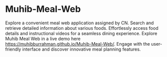 # Muhib-Meal-Web
Explore a convenient meal web application assigned by CN. Search and retrieve detailed information about various foods. Effortlessly access food details and instructional videos for a seamless dining experience.
Explore Muhib Meal Web in a live demo here https://muhibburrahman.github.io/Muhib-Meal-Web/. Engage with the user-friendly interface and discover innovative meal planning features.
